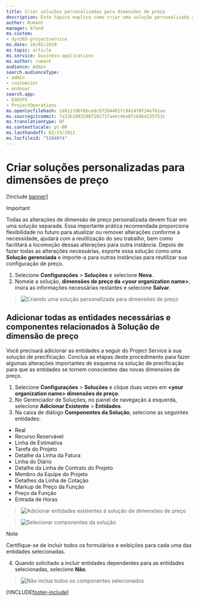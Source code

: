 ```yaml
---
title: Criar soluções personalizadas para dimensões de preço
description: Este tópico explica como criar uma solução personalizada ao criar dimensões de preço personalizadas.
author: Rumant
manager: kfend
ms.custom:
- dyn365-projectservice
ms.date: 10/01/2020
ms.topic: article
ms.service: business-applications
ms.author: rumant
audience: Admin
search.audienceType:
- admin
- customizer
- enduser
search.app:
- D365PS
- ProjectOperations
ms.openlocfilehash: 1d8117d6f6bcedc97264401fc941470f34efb1ae
ms.sourcegitcommit: fa32b1893286f20271fa4ec4be8fc68bd135f53c
ms.translationtype: HT
ms.contentlocale: pt-BR
ms.lasthandoff: 02/15/2021
ms.locfileid: "5284974"
---
```

# <a name="create-custom-solutions-for-pricing-dimensions"></a>Criar soluções personalizadas para dimensões de preço

[!include [banner](../includes/psa-now-project-operations.md)]

> [!IMPORTANT]
> Todas as alterações de dimensão de preço personalizada devem ficar em uma solução separada. Essa importante prática recomendada proporciona flexibilidade no futuro para atualizar ou remover alterações conforme a necessidade, ajudará com a reutilização do seu trabalho, bem como facilitará a locomoção dessas alterações para outra instância. Depois de fazer todas as alterações necessárias, exporte essa solução como uma **Solução gerenciada** e importe-a para outras instâncias para reutilizar sua configuração de preço.

1. Selecione **Configurações** > **Soluções** e selecione **Nova**. 
2. Nomeie a solução, **dimensões de preço da \<your organization name>**, insira as informações necessárias restantes e selecione **Salvar**.

> ![Criando uma solução personalizada para dimensões de preço](media/Creation-of-custom-pricing-dimension-solution.PNG)
  
## <a name="add-all-required-entities-and-related-components-to-the-pricing-dimension-solution"></a>Adicionar todas as entidades necessárias e componentes relacionados à Solução de dimensão de preço
Você precisará adicionar as entidades a seguir do Project Service à sua solução de precificação. Conclua as etapas deste procedimento para fazer algumas alterações importantes de esquema na solução de precificação para que as entidades se tornem conscientes das novas dimensões de preço.

1. Selecione **Configurações** > **Soluções** e clique duas vezes em **\<your organization name> dimensões de preço**. 
2. No Gerenciador de Soluções, no painel de navegação à esquerda, selecione **Adicionar Existente** > **Entidades**.
3. Na caixa de diálogo **Componentes da Solução**, selecione as seguintes entidades:

- Real
- Recurso Reservável
- Linha de Estimativa
- Tarefa do Projeto
- Detalhe da Linha da Fatura
- Linha do Diário
- Detalhe da Linha de Contrato do Projeto
- Membro da Equipe do Projeto
- Detalhes da Linha de Cotação
- Markup de Preço da Função
- Preço da Função 
- Entrada de Horas 

> ![Adicionar entidades existentes à solução de dimensões de preço](media/Existing-entities-to-PD-solution.png)

> ![Selecionar componentes da solução](media/Dimension-Components.png)

> [!NOTE]
> Certifique-se de incluir todos os formulários e exibições para cada uma das entidades selecionadas.

4. Quando solicitado a incluir entidades dependentes para as entidades selecionadas, selecione **Não**.

> ![Não inclua todos os componentes selecionados](media/Do-not-include-required.png)




[!INCLUDE[footer-include](../includes/footer-banner.md)]